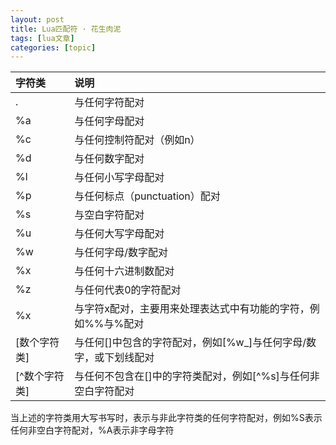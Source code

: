 ```yaml
---
layout: post
title: Lua匹配符 · 花生肉泥 
tags: [lua文章]
categories: [topic]
---
```

<table>
<thead>
<tr>
<th style="text-align:left">字符类</th>
<th style="text-align:left">说明</th>
</tr>
</thead>
<tbody>
<tr>
<td style="text-align:left">.</td>
<td style="text-align:left">与任何字符配对</td>
</tr>
<tr>
<td style="text-align:left">%a</td>
<td style="text-align:left">与任何字母配对</td>
</tr>
<tr>
<td style="text-align:left">%c</td>
<td style="text-align:left">与任何控制符配对（例如n）</td>
</tr>
<tr>
<td style="text-align:left">%d</td>
<td style="text-align:left">与任何数字配对</td>
</tr>
<tr>
<td style="text-align:left">%l</td>
<td style="text-align:left">与任何小写字母配对</td>
</tr>
<tr>
<td style="text-align:left">%p</td>
<td style="text-align:left">与任何标点（punctuation）配对</td>
</tr>
<tr>
<td style="text-align:left">%s</td>
<td style="text-align:left">与空白字符配对</td>
</tr>
<tr>
<td style="text-align:left">%u</td>
<td style="text-align:left">与任何大写字母配对</td>
</tr>
<tr>
<td style="text-align:left">%w</td>
<td style="text-align:left">与任何字母/数字配对</td>
</tr>
<tr>
<td style="text-align:left">%x</td>
<td style="text-align:left">与任何十六进制数配对</td>
</tr>
<tr>
<td style="text-align:left">%z</td>
<td style="text-align:left">与任何代表0的字符配对</td>
</tr>
<tr>
<td style="text-align:left">%x</td>
<td style="text-align:left">与字符x配对，主要用来处理表达式中有功能的字符，例如%%与%配对</td>
</tr>
<tr>
<td style="text-align:left">[数个字符类]</td>
<td style="text-align:left">与任何[]中包含的字符配对，例如[%w_]与任何字母/数字，或下划线配对</td>
</tr>
<tr>
<td style="text-align:left">[^数个字符类]</td>
<td style="text-align:left">与任何不包含在[]中的字符类配对，例如[^%s]与任何非空白字符配对</td>
</tr>
</tbody>
</table>
<p>当上述的字符类用大写书写时，表示与非此字符类的任何字符配对，例如%S表示任何非空白字符配对，%A表示非字母字符</p>